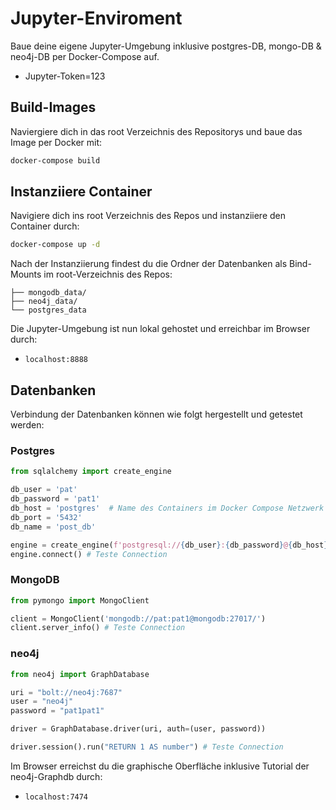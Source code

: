 # Jupyter-Enviroment
Baue deine eigene Jupyter-Umgebung  inklusive postgres-DB, mongo-DB & neo4j-DB per Docker-Compose auf.
- Jupyter-Token=123

## Build-Images
 Naviergiere dich in das root Verzeichnis des Repositorys und baue das Image per Docker mit:
 ```sh
docker-compose build
```

## Instanziiere Container
Navigiere dich ins root Verzeichnis des Repos und instanziiere den Container durch:
```sh
docker-compose up -d
```
Nach der Instanziierung findest du die Ordner der Datenbanken als Bind-Mounts im root-Verzeichnis des Repos:
```jupyter_environment/
├── mongodb_data/
├── neo4j_data/
└── postgres_data
```

Die Jupyter-Umgebung ist nun lokal gehostet und erreichbar im Browser durch:
- `localhost:8888`

## Datenbanken
Verbindung der Datenbanken können wie folgt hergestellt und getestet werden:

### Postgres

```python
from sqlalchemy import create_engine

db_user = 'pat'
db_password = 'pat1'
db_host = 'postgres'  # Name des Containers im Docker Compose Netzwerk
db_port = '5432'
db_name = 'post_db'

engine = create_engine(f'postgresql://{db_user}:{db_password}@{db_host}:{db_port}/{db_name}')
engine.connect() # Teste Connection
```

### MongoDB
```python
from pymongo import MongoClient

client = MongoClient('mongodb://pat:pat1@mongodb:27017/')
client.server_info() # Teste Connection
```

### neo4j
```python
from neo4j import GraphDatabase

uri = "bolt://neo4j:7687"
user = "neo4j"
password = "pat1pat1"

driver = GraphDatabase.driver(uri, auth=(user, password))

driver.session().run("RETURN 1 AS number") # Teste Connection
```
Im Browser erreichst du die graphische Oberfläche inklusive Tutorial der neo4j-Graphdb durch: 
- `localhost:7474`
